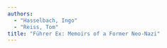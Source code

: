 ```yaml
---
authors:
  - "Hasselbach, Ingo"
  - "Reiss, Tom"
title: "Führer Ex: Memoirs of a Former Neo-Nazi"
---
```


